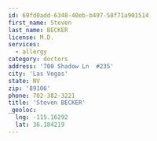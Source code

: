 ```yaml
---
id: 69fd0add-6348-40eb-b497-58f71a901514
first_name: Steven
last_name: BECKER
license: M.D.
services:
  - allergy
category: doctors
address: '700 Shadow Ln  #235'
city: 'Las Vegas'
state: NV
zip: '89106'
phone: 702-382-3221
title: 'Steven BECKER'
_geoloc:
  lng: -115.16292
  lat: 36.184219
---
```

